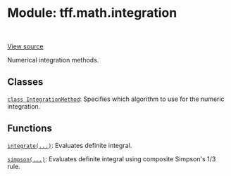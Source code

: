 <div itemscope itemtype="http://developers.google.com/ReferenceObject">
<meta itemprop="name" content="tff.math.integration" />
<meta itemprop="path" content="Stable" />
</div>

# Module: tff.math.integration

<!-- Insert buttons and diff -->

<table class="tfo-notebook-buttons tfo-api" align="left">
</table>

<a target="_blank" href="https://github.com/google/tf-quant-finance/blob/master/tf_quant_finance/math/integration/__init__.py">View source</a>



Numerical integration methods.



## Classes

[`class IntegrationMethod`](../../tff/math/integration/IntegrationMethod.md): Specifies which algorithm to use for the numeric integration.

## Functions

[`integrate(...)`](../../tff/math/integration/integrate.md): Evaluates definite integral.

[`simpson(...)`](../../tff/math/integration/simpson.md): Evaluates definite integral using composite Simpson's 1/3 rule.

